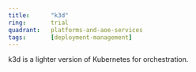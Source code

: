 ```yaml
---
title:      "k3d"
ring:       trial
quadrant:   platforms-and-aoe-services
tags:       [deployment-management]
---
```


k3d is a lighter version of Kubernetes for orchestration.